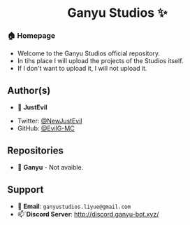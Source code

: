 <h1 align="center">Ganyu Studios ✨</h1>

### 🏠 Homepage

* Welcome to the Ganyu Studios official repository.
* In tihs place I will upload the projects of the Studios itself.
* If I don't want to upload it, I will not upload it.

## Author(s)

- 👤 **JustEvil**

* Twitter: [@NewJustEvil](https://twitter.com/NewJustEvil)
* GitHub: [@EvilG-MC](https://github.com/EvilG-MC)

## Repositories

- 🐐 **Ganyu** - Not avaible.

## Support
- 📧 **Email**: `ganyustudios.liyue@gmail.com`
- 📫´**Discord Server**: http://discord.ganyu-bot.xyz/

